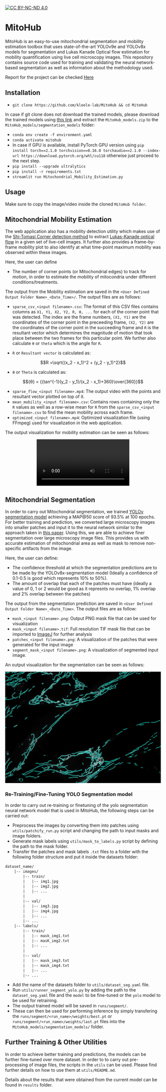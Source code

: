 [![CC BY-NC-ND 4.0][cc-by-nc-nd-shield]][cc-by-nc-nd]

[cc-by-nc-nd]: http://creativecommons.org/licenses/by-nc-nd/4.0/
[cc-by-nc-nd-image]: https://licensebuttons.net/l/by-nc-nd/4.0/88x31.png
[cc-by-nc-nd-shield]: https://img.shields.io/badge/License-CC%20BY--NC--ND%204.0-lightgrey.svg

# MitoHub

MitoHub is an easy-to-use mitochondrial segmentation and mobility estimation toolbox that uses state-of-the-art YOLOv9e and YOLOv8x models for segmentation and Lukas Kanade Optical flow estimation for mobility quantification using live cell microscopy images. This repository contains source code used for training and validating the neural network-based segmentation as well as information about the methodology used.

Report for the project can be checked [Here](https://github.com/kleele-lab/MitoHub/blob/c6ca117277afdef69fa1914209302fcaa41a383a/MitoHub_report.pdf)

## Installation
- `git clone https://github.com/kleele-lab/MitoHub && cd MitoHub`

In case if git clone does not download the trained models, please download the trained models using [this link](https://polybox.ethz.ch/index.php/s/pEKBBxi2RlWDIUT) and extract the `MitoHub_models.zip` to the `MitoHub_models/segmentation_models` folder:
- `conda env create -f environment.yaml`
- `conda activate mitohub`
- In case if GPU is available, install PyTorch GPU version using `pip install torch==2.1.0 torchvision==0.16.0 torchaudio==2.1.0 --index-url https://download.pytorch.org/whl/cu118` otherwise just proceed to the next step.
- `pip install --upgrade ultralytics`
- `pip install -r requirements.txt`
- `streamlit run Mitochondrial_Mobility_Estimation.py`    

## Usage
Make sure to copy the image/video inside the cloned `MitoHub folder`.

## Mitochondrial Mobility Estimation
The web application also has a mobility detection utility which makes use of the [Shi-Tomasi Corner detection method](https://docs.opencv.org/4.x/d4/d8c/tutorial_py_shi_tomasi.html) to extract [Lukas-Kanade optical flow](https://en.wikipedia.org/wiki/Lucas%E2%80%93Kanade_method) in a given set of live-cell images. It further also provides a frame-by-frame mobility plot to also identify at what time-point maximum mobility was observed within these images.

Here, the user can define 
- The number of corner points (or Mitochondrial edges) to track for motion, in order to estimate the mobility of mitocondria under different conditions/treatments. 

The output from the Mobility estimation are saved in the `<User Defined Output Folder Name>_<Date_Time>/`. The output files are as follows:
- `sparse_csv_<input filename>.csv`: The format of this CSV files contains columns as `X1, Y1, X2, Y2, R, θ, ...` for each of the corner point that was detected. The index are the frame numbers, `(X1, Y1)` are the coordinates of the corner point in the preceeding frame, `(X2, Y2)` are the coordinates of the corner point in the succeeding frame and `R` is the resultant vector which determines the magnitude of motion that took place between the two frames for this particular point. We further also calculate `θ` or `theta` which is the angle for `R`. 

- `R` or `Resultant vector` is calculated as: 
```math
R =\sqrt{(x_2 - x_1)^2 + (y_2 - y_1)^2}
```
- `θ` or `Theta` is calculated as:
```math
{θ} = {{tan^{-1}(y_2 - y_1)/(x_2 - x_1)+360}\over{360}}
```

- `sparse_flow_<input filename>.mp4`: The output video with the points and resultant vector plotted on top of it.
- `mean_mobility_<input filename>.csv`: Contains rows containing only the `R` values as well as a row-wise mean for `R` from the `sparse_csv_<input filename>.csv` to find the mean mobility across each frame.
- `optimized_<input filename>.mp4`: Optimized visualization file (using FFmpeg) used for visualization in the web application.

The output visualization for mobility estimation can be seen as follows:

<div align="center">
<video src = "https://github.com/kleele-lab/MitoHub/assets/11680352/d182d39c-6d92-4f8f-814d-cb0eb2a125fa"/>
</div>

## Mitochondrial Segmentation
In order to carry out Mitochondrial segmentation, we trained [YOLOv segmentation model](https://docs.ultralytics.com/tasks/segment/) achieving a MAP@50 score of 93.5% at 100 epochs. For better training and prediction, we converted large microscopy images into smaller patches and input it to the neural network similar to the approach taken in [this paper](https://arxiv.org/abs/2202.06934). Using this, we are able to achieve finer segmentation over large microscopy image files. This provides us with accurate estimation of mitochondrial area as well as mask to remove non-specific artifacts from the image.

Here, the user can define:
- The confidence threshold at which the segmentation predictions are to be made by the YOLOv8x-segmentation model (Ideally a confidence of 0.1-0.5 is good which represents 10% to 50%).
- The amount of overlap that each of the patches must have (ideally a value of 0, 1 or 2 would be good as it represnts no overlap, 1% overlap and 2% overlap between the patches)

The output from the segmentation prediction are saved in `<User Defined Output Folder Name>_<Date_Time>`. The output files are as follow:
- `mask_<input filename>.png`: Output PNG mask file that can be used for visualization
- `mask_<input filename>.tif`: Full resolution TIF mask file that can be imported to [ImageJ](https://imagej.net/ij/) for further analysis
- `patches_<input filename>.png`: A visualization of the patches that were generated for the input image
- `segment_mask_<input filename>.png`: A visualization of segmented input image.

An output visualization for the segmentation can be seen as follows:

![segment_mask_231206_RPE1_TMRe_Torin_13_MMStack_Default_decon](https://github.com/kleele-lab/MitoHub/blob/main/output_samples/segment_2024_06_25_14_16_06/segment_mask_231206_RPE1_TMRe_Torin_13_MMStack_Default_decon.png)

### Re-Training/Fine-Tuning YOLO Segmentation model
In order to carry out re-training or finetuning of the yolo segmentation neural network model that is used in MitoHub, the following steps can be carried out:
- Preprocess the images by converting them into patches using `utils/patchify_run.py` script and changing the path to input masks and image folders.
- Generate mask labels using `utils/mask_to_labels.py` script by defining the path to the mask folder.
- Transfer the patches and mask labels `.txt` files to a folder with the following folder structure and put it inside the datasets folder:
```
dataset_name/
    |-- images/
        |-- train/
        |   |-- img1.jpg
        |   |-- img2.jpg
        |   |-- ...
        |
        |-- val/
        |   |-- img3.jpg
        |   |-- img4.jpg
        |   |-- ...
        |-- ...
    |-- labels/
        |-- train/
        |   |-- mask_img1.txt
        |   |-- masK_img2.txt
        |   |-- ...
        |
        |-- val/
        |   |-- mask_img3.txt
        |   |-- mask_img4.txt
        |   |-- ...
        |-- ...

```
- Add the name of the datasets folder to `utils/dataset_seg.yaml` file.
- Run `utils/runner_segment_yolo.py` by adding the path to the `dataset_seg.yaml` file and the `model` to be fine-tuned or the `yolo` model to be used for retraining.
- The output trained model will be saved in `runs/segment/`. 
- These can then be used for performing inference by simply transfering the `runs/segment/<run_name>/weights/best.pt` or `runs/segment/<run_name>/weights/last.pt` files into the `MitoHub_models/segmentation_models/` folder.

## Further Training & Other Utilities
In order to achieve better training and predictions, the models can be further fine-tuned over more dataset. In order to to carry out pre-processing of image files, the scripts in the `utils` can be used. Please find further details on how to use them at `utils/README.md`.

Details about the results that were obtained from the current model can be found in `results` folder.
